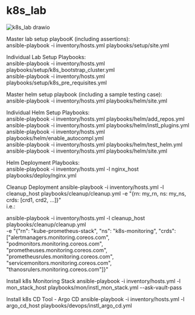 # k8s_lab

![k8s_lab drawio](https://github.com/user-attachments/assets/5c041008-e3b1-4406-a715-a07975706e61)

Master lab setup playbooK (including assertions): </br>
ansible-playbook -i inventory/hosts.yml playbooks/setup/site.yml </br>

Individual Lab Setup Playbooks: </br>
ansible-playbook -i inventory/hosts.yml playbooks/setup/k8s_bootstrap_cluster.yml </br>
ansible-playbook -i inventory/hosts.yml playbooks/setup/k8s_pre_requisites.yml </br>

Master helm setup playbook (including a sample testing case): </br>
ansible-playbook -i inventory/hosts.yml playbooks/helm/site.yml </br>

Individual Helm Setup Playbooks: </br>
ansible-playbook -i inventory/hosts.yml playbooks/helm/add_repos.yml </br>
ansible-playbook -i inventory/hosts.yml playbooks/helm/instl_plugins.yml </br>
ansible-playbook -i inventory/hosts.yml playbooks/helm/enable_autocompl.yml  </br>
ansible-playbook -i inventory/hosts.yml playbooks/helm/test_helm.yml  </br>
ansible-playbook -i inventory/hosts.yml playbooks/helm/site.yml  </br>

Helm Deployment Playbooks: </br>
ansible-playbook -i inventory/hosts.yml -l nginx_host playbooks/deploy/nginx.yml </br>

Cleanup Deployment
ansible-playbook -i inventory/hosts.yml -l cleanup_host playbooks/cleanup/cleanup.yml -e "{rn: my_rn, ns: my_ns, crds: [crd1, crd2, ...]}" </br>
i.e.: </br> 

ansible-playbook -i inventory/hosts.yml -l cleanup_host playbooks/cleanup/cleanup.yml \
-e "{\"rn\": \"kube-prometheus-stack\", \"ns\": \"k8s-monitoring\", \"crds\": [\"alertmanagers.monitoring.coreos.com\", \"podmonitors.monitoring.coreos.com\", \"prometheuses.monitoring.coreos.com\", \"prometheusrules.monitoring.coreos.com\", \"servicemonitors.monitoring.coreos.com\", \"thanosrulers.monitoring.coreos.com\"]}" </br>

Install k8s Monitoring Stack
ansible-playbook -i inventory/hosts.yml -l mon_stack_host playbooks/mon/instl_mon_stack.yml --ask-vault-pass </br>

Install k8s CD Tool - Argo CD
ansible-playbook -i inventory/hosts.yml -l argo_cd_host playbooks/devops/instl_argo_cd.yml </br>